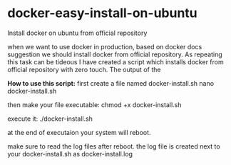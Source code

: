 # docker-easy-install-on-ubuntu
Install docker on ubuntu from official repository

when we want to use docker in production, based on docker docs suggestion we should install docker from official repository.
As repeating this task can be tideous I have created a script which installs docker from official repository with zero touch.
The output of the 

**How to use this script:**
first create a file named docker-install.sh
nano docker-install.sh

then make your file executable:
chmod +x docker-install.sh

execute it:
./docker-install.sh

at the end of executaion your system will reboot.

make sure to read the log files after reboot.
the log file is created next to your docker-install.sh as docker-install.log
